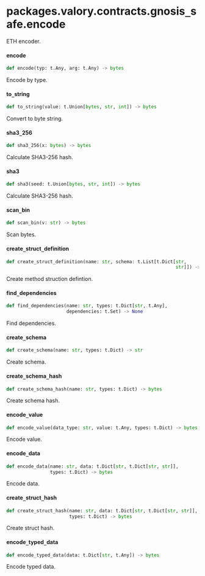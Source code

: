 <a id="packages.valory.contracts.gnosis_safe.encode"></a>

# packages.valory.contracts.gnosis`_`safe.encode

ETH encoder.

<a id="packages.valory.contracts.gnosis_safe.encode.encode"></a>

#### encode

```python
def encode(typ: t.Any, arg: t.Any) -> bytes
```

Encode by type.

<a id="packages.valory.contracts.gnosis_safe.encode.to_string"></a>

#### to`_`string

```python
def to_string(value: t.Union[bytes, str, int]) -> bytes
```

Convert to byte string.

<a id="packages.valory.contracts.gnosis_safe.encode.sha3_256"></a>

#### sha3`_`256

```python
def sha3_256(x: bytes) -> bytes
```

Calculate SHA3-256 hash.

<a id="packages.valory.contracts.gnosis_safe.encode.sha3"></a>

#### sha3

```python
def sha3(seed: t.Union[bytes, str, int]) -> bytes
```

Calculate SHA3-256 hash.

<a id="packages.valory.contracts.gnosis_safe.encode.scan_bin"></a>

#### scan`_`bin

```python
def scan_bin(v: str) -> bytes
```

Scan bytes.

<a id="packages.valory.contracts.gnosis_safe.encode.create_struct_definition"></a>

#### create`_`struct`_`definition

```python
def create_struct_definition(name: str, schema: t.List[t.Dict[str,
                                                              str]]) -> str
```

Create method struction defintion.

<a id="packages.valory.contracts.gnosis_safe.encode.find_dependencies"></a>

#### find`_`dependencies

```python
def find_dependencies(name: str, types: t.Dict[str, t.Any],
                      dependencies: t.Set) -> None
```

Find dependencies.

<a id="packages.valory.contracts.gnosis_safe.encode.create_schema"></a>

#### create`_`schema

```python
def create_schema(name: str, types: t.Dict) -> str
```

Create schema.

<a id="packages.valory.contracts.gnosis_safe.encode.create_schema_hash"></a>

#### create`_`schema`_`hash

```python
def create_schema_hash(name: str, types: t.Dict) -> bytes
```

Create schema hash.

<a id="packages.valory.contracts.gnosis_safe.encode.encode_value"></a>

#### encode`_`value

```python
def encode_value(data_type: str, value: t.Any, types: t.Dict) -> bytes
```

Encode value.

<a id="packages.valory.contracts.gnosis_safe.encode.encode_data"></a>

#### encode`_`data

```python
def encode_data(name: str, data: t.Dict[str, t.Dict[str, str]],
                types: t.Dict) -> bytes
```

Encode data.

<a id="packages.valory.contracts.gnosis_safe.encode.create_struct_hash"></a>

#### create`_`struct`_`hash

```python
def create_struct_hash(name: str, data: t.Dict[str, t.Dict[str, str]],
                       types: t.Dict) -> bytes
```

Create struct hash.

<a id="packages.valory.contracts.gnosis_safe.encode.encode_typed_data"></a>

#### encode`_`typed`_`data

```python
def encode_typed_data(data: t.Dict[str, t.Any]) -> bytes
```

Encode typed data.

